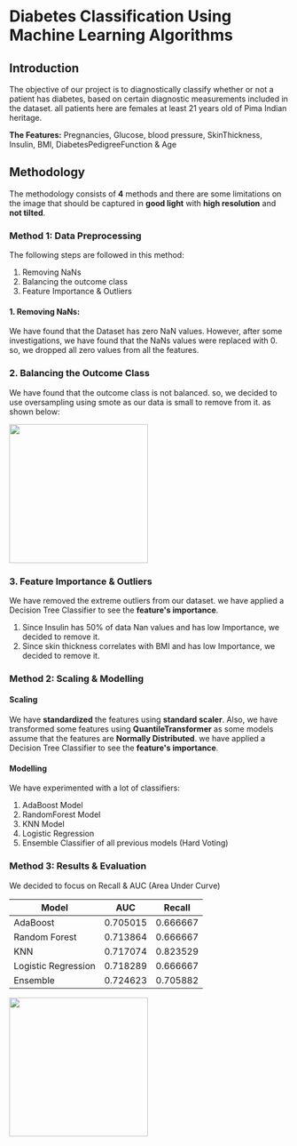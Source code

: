 # Diabetes Classification Using Machine Learning Algorithms


## Introduction
The objective of our project is to diagnostically classify whether or not a patient has diabetes, based on certain diagnostic measurements included in the dataset. all patients here are females at least 21 years old of Pima Indian heritage.

**The Features:** Pregnancies, Glucose, blood pressure, SkinThickness, Insulin, BMI, DiabetesPedigreeFunction & Age
## Methodology
The methodology consists of **4** methods and there are some limitations on the image that should be captured in **good light** with **high resolution** and **not tilted**.

### Method 1: Data Preprocessing

The following steps are followed in this method:
1. Removing NaNs 
2. Balancing the outcome class
3. Feature Importance & Outliers

#### 1. Removing NaNs:
We have found that the Dataset has zero NaN values. However, after some investigations, we have found that the NaNs values were replaced with 0.
so, we dropped all zero values from all the features.

### 2. Balancing the Outcome Class
We have found that the outcome class is not balanced. so, we decided to use oversampling using smote as our data is small to remove from it.
as shown below: 

<img src="https://github.com/a5medashraf/Diabetes-Classification-Using-Machine-Learning-Algorithms/assets/72763763/96083576-3296-4379-a843-a2c1af7f5991" width="250" height="250">

### 3. Feature Importance & Outliers
We have removed the extreme outliers from our dataset.
we have applied a Decision Tree Classifier to see the **feature's importance**. 
1. Since Insulin has 50% of data Nan values and has low Importance, we decided to remove it.
2. Since skin thickness correlates with BMI and has low Importance, we decided to remove it.

   
### Method 2: Scaling & Modelling
#### Scaling
We have **standardized** the features using **standard scaler**.
Also, we have transformed some features using **QuantileTransformer** as some models assume that the features are **Normally Distributed**.
we have applied a Decision Tree Classifier to see the **feature's importance**. 

#### Modelling

We have experimented with a lot of classifiers:
1. AdaBoost Model
2. RandomForest Model
3. KNN Model
4. Logistic Regression
5. Ensemble Classifier of all previous models (Hard Voting)

### Method 3: Results & Evaluation
We decided to focus on Recall & AUC (Area Under Curve)

| Model               | AUC      | Recall  |
|---------------------|----------|---------|
| AdaBoost            | 0.705015 | 0.666667|
| Random Forest       | 0.713864 | 0.666667|
| KNN                 | 0.717074 | 0.823529|
| Logistic Regression | 0.718289 | 0.666667|
| Ensemble            | 0.724623 | 0.705882|


<img src="https://github.com/a5medashraf/Diabetes-Classification-Using-Machine-Learning-Algorithms/assets/72763763/d9a1dde0-3ff1-4546-91f4-f6912e72f3af" width="250" height="250">

